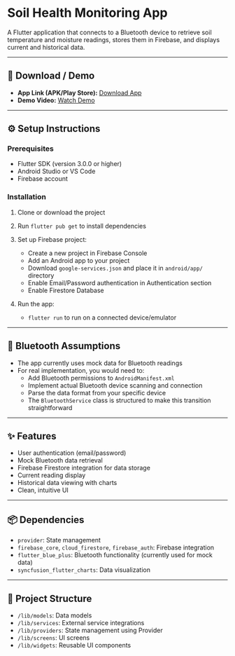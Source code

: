 # Soil Health Monitoring App

A Flutter application that connects to a Bluetooth device to retrieve soil temperature and moisture readings, stores them in Firebase, and displays current and historical data.

---

## 📲 Download / Demo
- **App Link (APK/Play Store):** [Download App](https://your-app-link.com)  
- **Demo Video:** [Watch Demo](https://your-video-link.com)  

---

## ⚙️ Setup Instructions

### Prerequisites
- Flutter SDK (version 3.0.0 or higher)
- Android Studio or VS Code
- Firebase account

### Installation
1. Clone or download the project
2. Run `flutter pub get` to install dependencies
3. Set up Firebase project:
   - Create a new project in Firebase Console
   - Add an Android app to your project
   - Download `google-services.json` and place it in `android/app/` directory
   - Enable Email/Password authentication in Authentication section
   - Enable Firestore Database

4. Run the app:
   - `flutter run` to run on a connected device/emulator

---

## 📡 Bluetooth Assumptions
- The app currently uses mock data for Bluetooth readings
- For real implementation, you would need to:
  - Add Bluetooth permissions to `AndroidManifest.xml`
  - Implement actual Bluetooth device scanning and connection
  - Parse the data format from your specific device
  - The `BluetoothService` class is structured to make this transition straightforward

---

## ✨ Features
- User authentication (email/password)
- Mock Bluetooth data retrieval
- Firebase Firestore integration for data storage
- Current reading display
- Historical data viewing with charts
- Clean, intuitive UI

---

## 📦 Dependencies
- `provider`: State management
- `firebase_core`, `cloud_firestore`, `firebase_auth`: Firebase integration
- `flutter_blue_plus`: Bluetooth functionality (currently used for mock data)
- `syncfusion_flutter_charts`: Data visualization

---

## 📂 Project Structure
- `/lib/models`: Data models  
- `/lib/services`: External service integrations  
- `/lib/providers`: State management using Provider  
- `/lib/screens`: UI screens  
- `/lib/widgets`: Reusable UI components  
